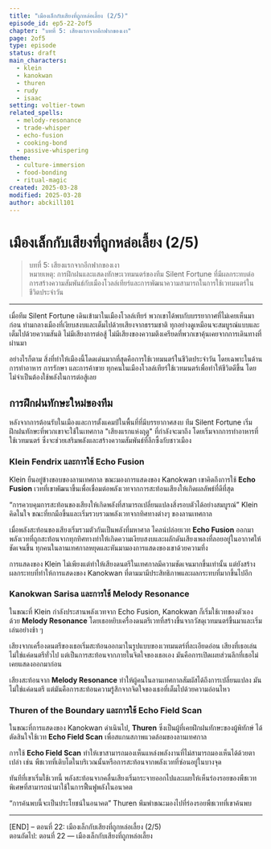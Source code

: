 ```yaml
---
title: "เมืองเล็กกับเสียงที่ถูกหล่อเลี้ยง (2/5)"
episode_id: ep5-22-2of5
chapter: "บทที่ 5: เสียงแรกจากอีกฟากของเงา"
page: 2of5
type: episode
status: draft
main_characters:
  - klein
  - kanokwan
  - thuren
  - rudy
  - isaac
setting: voltier-town
related_spells:
  - melody-resonance
  - trade-whisper
  - echo-fusion
  - cooking-bond
  - passive-whispering
theme:
  - culture-immersion
  - food-bonding
  - ritual-magic
created: 2025-03-28
modified: 2025-03-28
author: abckill101
---
```


# เมืองเล็กกับเสียงที่ถูกหล่อเลี้ยง (2/5)

> บทที่ 5: เสียงแรกจากอีกฟากของเงา  
> หมายเหตุ: การฝึกฝนและแสดงทักษะเวทมนตร์ของทีม Silent Fortune ที่มีผลกระทบต่อการสร้างความสัมพันธ์กับเมืองโวลล์เทียร์และการพัฒนาความสามารถในการใช้เวทมนตร์ในชีวิตประจำวัน

---

เมื่อทีม Silent Fortune เดินเข้ามาในเมืองโวลล์เทียร์ พวกเขาได้พบกับบรรยากาศที่ไม่เคยเห็นมาก่อน ท่ามกลางเมืองที่เงียบสงบและเต็มไปด้วยเสียงจากธรรมชาติ ทุกอย่างดูเหมือนจะสมบูรณ์แบบและเต็มไปด้วยความสันติ ไม่มีเสียงการต่อสู้ ไม่มีเสียงของความตึงเครียดที่พวกเขาคุ้นเคยจากการเดินทางที่ผ่านมา 

อย่างไรก็ตาม สิ่งที่ทำให้เมืองนี้โดดเด่นมากที่สุดคือการใช้เวทมนตร์ในชีวิตประจำวัน โดยเฉพาะในด้านการทำอาหาร การรักษา และการค้าขาย ทุกคนในเมืองโวลล์เทียร์ใช้เวทมนตร์เพื่อทำให้ชีวิตดีขึ้น โดยไม่จำเป็นต้องใช้พลังในการต่อสู้เลย

## การฝึกฝนทักษะใหม่ของทีม

หลังจากการต้อนรับในเมืองและการตั้งแคมป์ในพื้นที่ที่มีบรรยากาศสงบ ทีม Silent Fortune เริ่มฝึกฝนทักษะที่พวกเขาจะใช้ในเทศกาล "เสียงแรกแห่งฤดู" ที่กำลังจะมาถึง โดยเริ่มจากการทำอาหารที่ใช้เวทมนตร์ ซึ่งจะช่วยเสริมพลังและสร้างความสัมพันธ์ที่ลึกซึ้งกับชาวเมือง

### Klein Fendrix และการใช้ Echo Fusion
Klein ยืนอยู่ข้างขอบของลานเทศกาล ขณะมองการแสดงของ Kanokwan เขาคิดถึงการใช้ **Echo Fusion** เวทที่เขาพัฒนาขึ้นเพื่อเชื่อมต่อพลังเวทจากการสะท้อนเสียงให้เกิดผลลัพธ์ที่ดีที่สุด

“การควบคุมการสะท้อนของเสียงให้เกิดพลังที่สามารถเปลี่ยนแปลงสิ่งรอบตัวได้อย่างสมบูรณ์” Klein คิดในใจ ขณะที่ยกมือขึ้นและเริ่มรวบรวมพลังเวทจากทิศทางต่างๆ ของลานเทศกาล

เมื่อพลังสะท้อนของเสียงเริ่มรวมตัวกันเป็นพลังที่มหาศาล ไคลน์ปล่อยเวท **Echo Fusion** ออกมา พลังเวทที่ถูกสะท้อนจากทุกทิศทางทำให้เกิดความเงียบสงบและผลักดันเสียงเพลงที่ลอยอยู่ในอากาศให้ชัดเจนขึ้น ทุกคนในลานเทศกาลหยุดและหันมามองการแสดงของเขาด้วยความทึ่ง

การแสดงของ Klein ไม่เพียงแต่ทำให้เสียงดนตรีในเทศกาลมีความชัดเจนมากขึ้นเท่านั้น แต่ยังสร้างผลกระทบที่ทำให้การแสดงของ Kanokwan ที่ตามมามีประสิทธิภาพและผลกระทบที่มากขึ้นไปอีก

### Kanokwan Sarisa และการใช้ Melody Resonance
ในขณะที่ Klein กำลังประสานพลังเวทจาก Echo Fusion, Kanokwan ก็เริ่มใช้เวทของตัวเองด้วย **Melody Resonance** โดยเธอหยิบเครื่องดนตรีเวทที่สร้างขึ้นจากวัสดุเวทมนตร์ขึ้นมาและเริ่มเล่นอย่างช้า ๆ 

เสียงจากเครื่องดนตรีของเธอเริ่มสะท้อนออกมาในรูปแบบของเวทมนตร์ที่ละเอียดอ่อน เสียงที่เธอเล่นไม่ใช่แค่ดนตรีทั่วไป แต่เป็นการสะท้อนจากภายในจิตใจของเธอเอง มันคือการเปิดเผยส่วนลึกที่เธอไม่เคยแสดงออกมาก่อน

เสียงสะท้อนจาก **Melody Resonance** ทำให้ผู้คนในลานเทศกาลสัมผัสได้ถึงการเปลี่ยนแปลง มันไม่ใช่แค่ดนตรี แต่มันคือการสะท้อนความรู้สึกจากจิตใจของเธอที่เต็มไปด้วยความอ่อนไหว

### Thuren of the Boundary และการใช้ Echo Field Scan
ในขณะที่การแสดงของ Kanokwan ดำเนินไป, **Thuren** ซึ่งเป็นผู้ที่เคยฝึกฝนทักษะของผู้พิทักษ์ ได้ตัดสินใจใช้เวท **Echo Field Scan** เพื่อสแกนสภาพแวดล้อมของลานเทศกาล

การใช้ **Echo Field Scan** ทำให้เขาสามารถมองเห็นแหล่งพลังงานที่ไม่สามารถมองเห็นได้ด้วยตาเปล่า เช่น พืชเวทที่เติบโตในบริเวณนั้นหรือการสะท้อนจากพลังเวทที่ซ่อนอยู่ในบางจุด

ทันทีที่เขาเริ่มใช้เวทนี้ พลังสะท้อนจากคลื่นเสียงเริ่มกระจายออกไปและเผยให้เห็นร่องรอยของพืชเวทพิเศษที่สามารถนำมาใช้ในการฟื้นฟูพลังในอนาคต

“การค้นพบนี้จะเป็นประโยชน์ในอนาคต” Thuren พึมพำขณะมองไปที่ร่องรอยพืชเวทที่เขาค้นพบ

---

[END] – ตอนที่ 22: เมืองเล็กกับเสียงที่ถูกหล่อเลี้ยง (2/5)  
ตอนถัดไป: ตอนที่ 22 — เมืองเล็กกับเสียงที่ถูกหล่อเลี้ยง 
